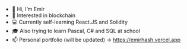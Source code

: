 - 👋 Hi, I’m Emir
- 👀 Interested in blockchain
- 💻 Currently self-learning React.JS and Solidity
- 🎓 Also trying to learn Pascal, C# and SQL at school
- 📫 Personal portfolio (will be updated) -> https://emirhash.vercel.app
